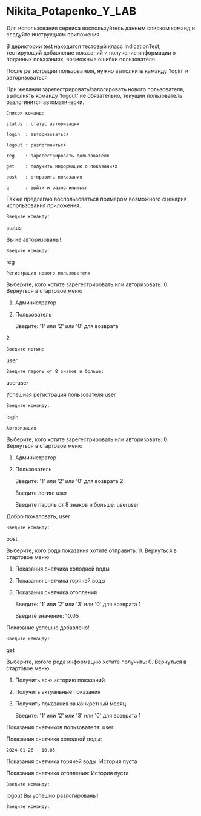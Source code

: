 # Nikita_Potapenko_Y_LAB

Для использования сервиса воспользуйтесь данным списком команд и следуйте инструкциям приложения.

В дериктории test находится тестовый класс IndicationTest, тестирующий добавление показаний и получение информации о поданных показаниях, возможные ошибки пользователя.

После регистрации пользователя, нужно выполнить каманду 'login' и авторизоваться

При желании зарегестрировать/залогировать нового пользователя, выполнять команду 'logout' не обязательно, текущий пользователь разлогинится автоматически.


    Список команд:

    status : статус авторизации

    login  : авторизоваться

    logout : разлогиниться

    reg    : зарегестрировать пользователя

    get    : получить информацию о показаниях

    post   : отправить показания

    q      : выйти и разлогиниться
  
  Также предлагаю воспользоваться примером возможного сценария использования приложения.

	Введите команду: 
 status

Вы не авторизованы!

	Введите команду: 
 reg

	Регистрация нового пользователя
Выберите, кого хотите зарегестрировать или авторизовать:
0. Вернуться в стартовое меню
1. Администратор
2. Пользователь


    Введите: '1' или '2' или '0' для возврата
  
2

    Введите логин:

user

    Введите пароль от 8 знаков и больше:

useruser

Успешная регистрация пользователя user

	Введите команду: 
login
	
    Авторизация

Выберите, кого хотите зарегестрировать или авторизовать:
0. Вернуться в стартовое меню
1. Администратор
2. Пользователь


    Введите: '1' или '2' или '0' для возврата
  2

    Введите логин:
user

    Введите пароль от 8 знаков и больше:
useruser

Добро пожаловать, user

	Введите команду:
post

Выберите, кого рода показания хотите отправить:
0. Вернуться в стартовое меню
1. Показания счетчика холодной воды
2. Показания счетчика горячей воды
3. Показания счетчика отопления

    
    Введите: '1' или '2' или '3' или '0' для возврата
  1

    Введите значение:
10.05

Показание успешно добавлено!

	Введите команду:
get

Выберите, когого рода информацию хотите получить:
0. Вернуться в стартовое меню
1. Получить всю историю показаний
2. Получить актуальные показания
3. Получить показания за конкретный месяц
   
    
    Введите: '1' или '2' или '3' или '0' для возврата
     1
       
Показания счетчиков пользователя: user
   
Показания счетчика холодной воды: 

    2024-01-26 - 10.05

Показания счетчика горячей воды: 
История пуста

Показания счетчика отопления: 
История пуста


	Введите команду:
logout
Вы успешно разлогированы!

	Введите команду:
